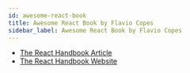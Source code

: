 ```yaml
---
id: awesome-react-book
title: Awesome React Book by Flavio Copes
sidebar_label: Awesome React Book by Flavio Copes
---
```



- [The React Handbook Article](https://www.freecodecamp.org/news/the-react-handbook-b71c27b0a795/)
- [The React Handbook Website](https://reacthandbook.com/)

